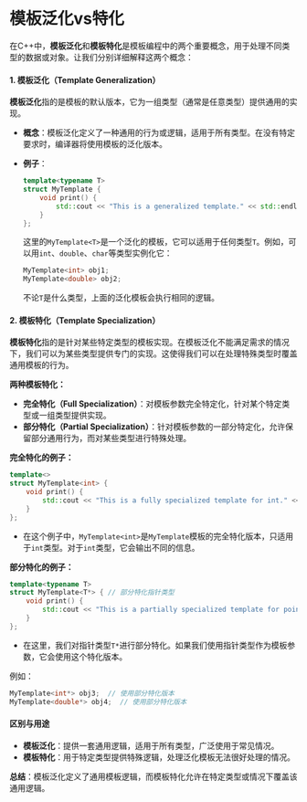 # 模板泛化vs特化

在C++中，**模板泛化**和**模板特化**是模板编程中的两个重要概念，用于处理不同类型的数据或对象。让我们分别详细解释这两个概念：

#### 1. 模板泛化（Template Generalization）

**模板泛化**指的是模板的默认版本，它为一组类型（通常是任意类型）提供通用的实现。

* **概念**：模板泛化定义了一种通用的行为或逻辑，适用于所有类型。在没有特定要求时，编译器将使用模板的泛化版本。
*   **例子**：

    ```cpp
    template<typename T>
    struct MyTemplate {
        void print() {
            std::cout << "This is a generalized template." << std::endl;
        }
    };
    ```

    这里的`MyTemplate<T>`是一个泛化的模板，它可以适用于任何类型`T`。例如，可以用`int`、`double`、`char`等类型实例化它：

    ```cpp
    MyTemplate<int> obj1;
    MyTemplate<double> obj2;
    ```

    不论`T`是什么类型，上面的泛化模板会执行相同的逻辑。

#### 2. 模板特化（Template Specialization）

**模板特化**指的是针对某些特定类型的模板实现。在模板泛化不能满足需求的情况下，我们可以为某些类型提供专门的实现。这使得我们可以在处理特殊类型时覆盖通用模板的行为。

**两种模板特化：**

* **完全特化（Full Specialization）**：对模板参数完全特定化，针对某个特定类型或一组类型提供实现。
* **部分特化（Partial Specialization）**：针对模板参数的一部分特定化，允许保留部分通用行为，而对某些类型进行特殊处理。

**完全特化的例子：**

```cpp
template<>
struct MyTemplate<int> {
    void print() {
        std::cout << "This is a fully specialized template for int." << std::endl;
    }
};
```

* 在这个例子中，`MyTemplate<int>`是`MyTemplate`模板的完全特化版本，只适用于`int`类型。对于`int`类型，它会输出不同的信息。

**部分特化的例子：**

```cpp
template<typename T>
struct MyTemplate<T*> { // 部分特化指针类型
    void print() {
        std::cout << "This is a partially specialized template for pointers." << std::endl;
    }
};
```

* 在这里，我们对指针类型`T*`进行部分特化。如果我们使用指针类型作为模板参数，它会使用这个特化版本。

例如：

```cpp
MyTemplate<int*> obj3;  // 使用部分特化版本
MyTemplate<double*> obj4;  // 使用部分特化版本
```

#### 区别与用途

* **模板泛化**：提供一套通用逻辑，适用于所有类型，广泛使用于常见情况。
* **模板特化**：用于特定类型提供特殊逻辑，处理泛化模板无法很好处理的情况。

**总结**：模板泛化定义了通用模板逻辑，而模板特化允许在特定类型或情况下覆盖该通用逻辑。
